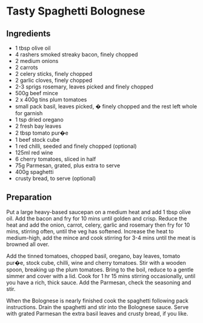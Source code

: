 # Tasty Spaghetti Bolognese

## Ingredients

- 1 tbsp olive oil
- 4 rashers smoked streaky bacon, finely chopped
- 2 medium onions
- 2 carrots
- 2 celery sticks, finely chopped
- 2 garlic cloves, finely chopped
- 2-3 sprigs rosemary, leaves picked and finely chopped
- 500g beef mince
- 2 x 400g tins plum tomatoes
- small pack basil, leaves picked, � finely chopped and the rest left whole for garnish
- 1 tsp dried oregano
- 2 fresh bay leaves
- 2 tbsp tomato pur�e
- 1 beef stock cube
- 1 red chilli, seeded and finely chopped (optional)
- 125ml red wine
- 6 cherry tomatoes, sliced in half
- 75g Parmesan, grated, plus extra to serve
- 400g spaghetti
- crusty bread, to serve (optional)

## Preparation

Put a large heavy-based saucepan on a medium heat and add 1 tbsp olive oil. Add the bacon and fry for 10 mins until golden and crisp. Reduce the heat and add the onion, carrot, celery, garlic and rosemary then fry for 10 mins, stirring often, until the veg has softened. Increase the heat to medium-high, add the mince and cook stirring for 3-4 mins until the meat is browned all over.

Add the tinned tomatoes, chopped basil, oregano, bay leaves, tomato pur�e, stock cube, chilli, wine and cherry tomatoes. Stir with a wooden spoon, breaking up the plum tomatoes. Bring to the boil, reduce to a gentle simmer and cover with a lid. Cook for 1 hr 15 mins stirring occasionally, until you have a rich, thick sauce. Add the Parmesan, check the seasoning and stir.

When the Bolognese is nearly finished cook the spaghetti following pack instructions. Drain the spaghetti and stir into the Bolognese sauce. Serve with grated Parmesan the extra basil leaves and crusty bread, if you like.
